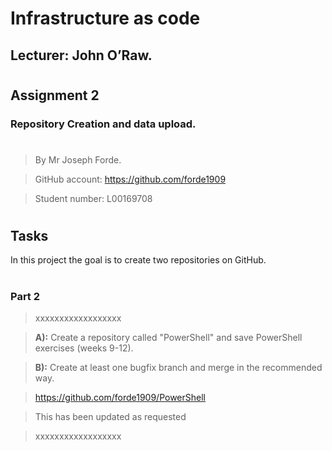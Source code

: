 # Infrastructure as code

## Lecturer: John O’Raw.
#
#
## Assignment 2
### Repository Creation and data upload.
#
>By Mr Joseph Forde.

>GitHub account: https://github.com/forde1909

>Student number: L00169708
#
## Tasks ##
In this project the goal is to create two repositories on GitHub.
#
#
### Part 2
>xxxxxxxxxxxxxxxxxx

>**A):**  Create a repository  called  "PowerShell"  and save PowerShell exercises (weeks 9-12). 

>**B):**  Create at least one bugfix branch and merge in the recommended way.

>https://github.com/forde1909/PowerShell

> This has been updated as requested

>xxxxxxxxxxxxxxxxxx








